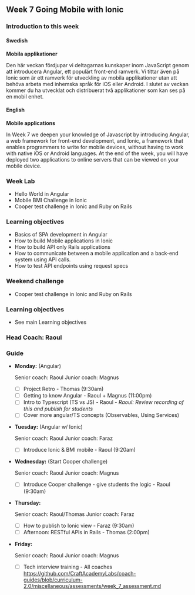 ## Week 7 Going Mobile with Ionic
### Introduction to this week

#### Swedish
**Mobila applikationer**

Den här veckan fördjupar vi deltagarnas kunskaper inom JavaScript genom att introducera Angular, ett populärt front-end ramverk. Vi tittar även på Ionic som är ett ramverk för utveckling av mobila applikationer utan att behöva arbeta med inhemska språk för iOS eller Android. I slutet av veckan kommer du ha utvecklat och distribuerat två applikationer som kan ses på en mobil enhet.

#### English
**Mobile applications**

In Week 7 we deepen your knowledge of Javascript by introducing Angular, a web framework for front-end development, and Ionic, a framework that enables programmers to write for mobile devices, without having to work with native iOS or Android languages. At the end of the week, you will have deployed two applications to online servers that can be viewed on your mobile device.

### Week Lab
* Hello World in Angular
* Mobile BMI Challenge in Ionic
* Cooper test challenge in Ionic and Ruby on Rails

### Learning objectives
* Basics of SPA development in Angular
* How to build Mobile applications in Ionic
* How to build API only Rails applications
* How to communicate between a mobile application and a back-end system using API calls.
* How to test API endpoints using request specs


### Weekend challenge
* Cooper test challenge in Ionic and Ruby on Rails

### Learning objectives
* See main Learning objectives

### Head Coach: Raoul

### Guide
- **Monday:** (Angular)

  Senior coach: Raoul
  Junior coach: Magnus
  
  - [ ] Project Retro - Thomas (9:30am)
  - [ ] Getting to know Angular - Raoul + Magnus (11:00pm)
  - [ ] Intro to Typescript (TS vs JS) - Raoul - _Raoul: Review recording of this and publish for students_
  - [ ] Cover more angular/TS concepts (Observables, Using Services)

- **Tuesday:** (Angular w/ Ionic)

  Senior coach: Raoul
  Junior coach: Faraz
  
  - [ ] Introduce Ionic & BMI mobile - Raoul (9:20am)

- **Wednesday:** (Start Cooper challenge)

  Senior coach: Raoul
  Junior coach: Magnus
  
  - [ ] Introduce Cooper challenge - give students the logic - Raoul (9:30am)

- **Thursday:**

  Senior coach: Raoul/Thomas
  Junior coach: Faraz
  
  - [ ] How to publish to Ionic view - Faraz (9:30am)
  - [ ] Afternoon: RESTful APIs in Rails - Thomas (2:00pm)

- **Friday:**

  Senior coach: Raoul
  Junior coach: Magnus
  
  - [ ] Tech interview training - All coaches https://github.com/CraftAcademyLabs/coach-guides/blob/curriculum-2.0/miscellaneous/assessments/week_7_assessment.md

